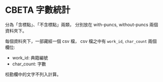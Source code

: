 # CBETA 字數統計

分為「含標點」、「不含標點」兩類，
分別放在 with-puncs, without-puncs 兩個資料夾下。

每個資料夾下，一部藏經一個 csv 檔，
csv 檔之中有 `work_id`, `char_count` 兩個欄位:

* work_id: 典籍編號
* char_count: 字數

校勘欄中的文字不列入計算。